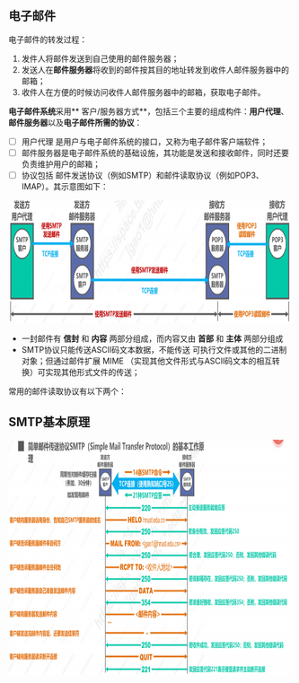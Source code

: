## 电子邮件
电子邮件的转发过程：
1. 发件人将邮件发送到自己使用的邮件服务器；
2. 发送人在**邮件服务器**将收到的邮件按其目的地址转发到收件人邮件服务器中的邮箱；
3. 收件人在方便的时候访问收件人邮件服务器中的邮箱，获取电子邮件。

**电子邮件系统**采用** 客户/服务器方式**，包括三个主要的组成构件：**用户代理**、**邮件服务器**以及**电子邮件所需的协议**：
- [ ] 用户代理 是用户与电子邮件系统的接口，又称为电子邮件客户端软件；
- [ ] 邮件服务器是电子邮件系统的基础设施，其功能是发送和接收邮件，同时还要负责维护用户的邮箱；
- [ ] 协议包括 邮件发送协议（例如SMTP）和邮件读取协议（例如POP3、IMAP）。其示意图如下：  
<div align=left><img width="650" height="220" src="./images/邮件收发.PNG"/></div>  

-  一封邮件有 **信封** 和 **内容** 两部分组成，而内容又由 **首部** 和 **主体** 两部分组成
- SMTP协议只能传送ASCII码文本数据，不能传送 可执行文件或其他的二进制对象；但通过邮件扩展 MIME （实现其他文件形式与ASCII码文本的相互转换）可实现其他形式文件的传送；

常用的邮件读取协议有以下两个：



## SMTP基本原理
<div align=left><img width="950" height="420" src="./images/SMTP基本原理.PNG"/></div> 

